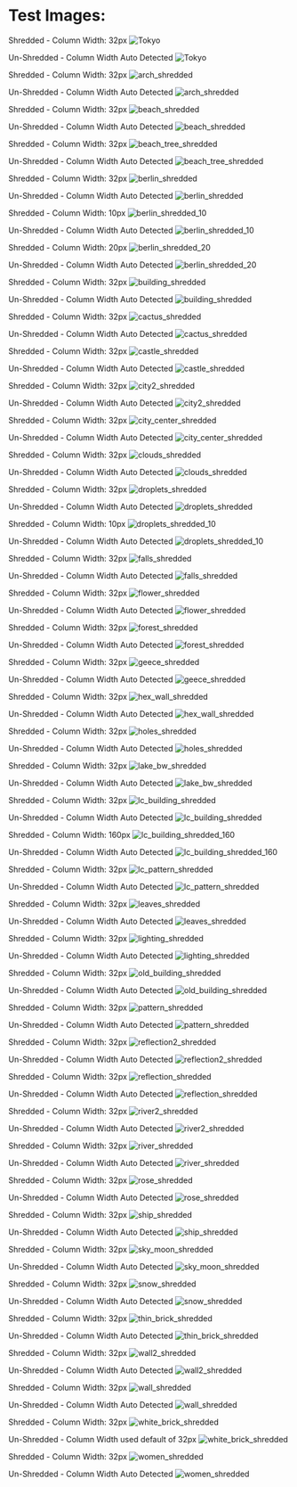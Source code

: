 # Test Images:

Shredded - Column Width: 32px
![Tokyo](./images/TokyoPanoramaShredded.png "Title here")  

Un-Shredded - Column Width Auto Detected
![Tokyo](./images/TokyoPanoramaShredded.unshredded.jpg "Title here")  
  

Shredded - Column Width: 32px
![arch_shredded](./images/arch_shredded.jpg "Title")  

Un-Shredded - Column Width Auto Detected
![arch_shredded](./images/arch_shredded.unshredded.jpg "Title")  
  

Shredded - Column Width: 32px
![beach_shredded](./images/beach_shredded.jpg "Title")  

Un-Shredded - Column Width Auto Detected
![beach_shredded](./images/beach_shredded.unshredded.jpg "Title")


Shredded - Column Width: 32px
![beach_tree_shredded](./images/beach_tree_shredded.jpg "Title")  

Un-Shredded - Column Width Auto Detected
![beach_tree_shredded](./images/beach_tree_shredded.unshredded.jpg "Title")


Shredded - Column Width: 32px
![berlin_shredded](./images/berlin_shredded.jpg "Title")  

Un-Shredded - Column Width Auto Detected
![berlin_shredded](./images/berlin_shredded.unshredded.jpg "Title")


Shredded - Column Width: 10px
![berlin_shredded_10](./images/berlin_shredded_10.jpg "Title")  

Un-Shredded - Column Width Auto Detected
![berlin_shredded_10](./images/berlin_shredded_10.unshredded.jpg "Title")


Shredded - Column Width: 20px
![berlin_shredded_20](./images/berlin_shredded_20.jpg "Title")  

Un-Shredded - Column Width Auto Detected
![berlin_shredded_20](./images/berlin_shredded_20.unshredded.jpg "Title")


Shredded - Column Width: 32px
![building_shredded](./images/building_shredded.jpg "Title")  

Un-Shredded - Column Width Auto Detected
![building_shredded](./images/building_shredded.unshredded.jpg "Title")


Shredded - Column Width: 32px
![cactus_shredded](./images/cactus_shredded.jpg "Title")  

Un-Shredded - Column Width Auto Detected
![cactus_shredded](./images/cactus_shredded.unshredded.jpg "Title")


Shredded - Column Width: 32px
![castle_shredded](./images/castle_shredded.jpg "Title")  

Un-Shredded - Column Width Auto Detected
![castle_shredded](./images/castle_shredded.unshredded.jpg "Title")


Shredded - Column Width: 32px
![city2_shredded](./images/city2_shredded.jpg "Title")  

Un-Shredded - Column Width Auto Detected
![city2_shredded](./images/city2_shredded.unshredded.jpg "Title")


Shredded - Column Width: 32px
![city_center_shredded](./images/city_center_shredded.jpg "Title")  

Un-Shredded - Column Width Auto Detected
![city_center_shredded](./images/city_center_shredded.unshredded.jpg "Title")


Shredded - Column Width: 32px
![clouds_shredded](./images/clouds_shredded.jpg "Title")  

Un-Shredded - Column Width Auto Detected
![clouds_shredded](./images/clouds_shredded.unshredded.jpg "Title")


Shredded - Column Width: 32px
![droplets_shredded](./images/droplets_shredded.jpg "Title")  

Un-Shredded - Column Width Auto Detected
![droplets_shredded](./images/droplets_shredded.unshredded.jpg "Title")


Shredded - Column Width: 10px
![droplets_shredded_10](./images/droplets_shredded_10.jpg "Title")  

Un-Shredded - Column Width Auto Detected
![droplets_shredded_10](./images/droplets_shredded_10.unshredded.jpg "Title")


Shredded - Column Width: 32px
![falls_shredded](./images/falls_shredded.jpg "Title")  

Un-Shredded - Column Width Auto Detected
![falls_shredded](./images/falls_shredded.unshredded.jpg "Title")


Shredded - Column Width: 32px
![flower_shredded](./images/flower_shredded.jpg "Title")  

Un-Shredded - Column Width Auto Detected
![flower_shredded](./images/flower_shredded.unshredded.jpg "Title")


Shredded - Column Width: 32px
![forest_shredded](./images/forest_shredded.jpg "Title")  

Un-Shredded - Column Width Auto Detected
![forest_shredded](./images/forest_shredded.unshredded.jpg "Title")


Shredded - Column Width: 32px
![geece_shredded](./images/geece_shredded.jpg "Title")  

Un-Shredded - Column Width Auto Detected
![geece_shredded](./images/geece_shredded.unshredded.jpg "Title")


Shredded - Column Width: 32px
![hex_wall_shredded](./images/hex_wall_shredded.jpg "Title")  

Un-Shredded - Column Width Auto Detected
![hex_wall_shredded](./images/hex_wall_shredded.unshredded.jpg "Title")


Shredded - Column Width: 32px
![holes_shredded](./images/holes_shredded.jpg "Title")  

Un-Shredded - Column Width Auto Detected
![holes_shredded](./images/holes_shredded.unshredded.jpg "Title")


Shredded - Column Width: 32px
![lake_bw_shredded](./images/lake_bw_shredded.jpg "Title")  

Un-Shredded - Column Width Auto Detected
![lake_bw_shredded](./images/lake_bw_shredded.unshredded.jpg "Title")


Shredded - Column Width: 32px
![lc_building_shredded](./images/lc_building_shredded.jpg "Title")  

Un-Shredded - Column Width Auto Detected
![lc_building_shredded](./images/lc_building_shredded.unshredded.jpg "Title")


Shredded - Column Width: 160px
![lc_building_shredded_160](./images/lc_building_shredded_160.jpg "Title")  

Un-Shredded - Column Width Auto Detected
![lc_building_shredded_160](./images/lc_building_shredded_160.unshredded.jpg "Title")


Shredded - Column Width: 32px
![lc_pattern_shredded](./images/lc_pattern_shredded.jpg "Title")  

Un-Shredded - Column Width Auto Detected
![lc_pattern_shredded](./images/lc_pattern_shredded.unshredded.jpg "Title")


Shredded - Column Width: 32px
![leaves_shredded](./images/leaves_shredded.jpg "Title")  

Un-Shredded - Column Width Auto Detected
![leaves_shredded](./images/leaves_shredded.unshredded.jpg "Title")


Shredded - Column Width: 32px
![lighting_shredded](./images/lighting_shredded.jpg "Title")  

Un-Shredded - Column Width Auto Detected
![lighting_shredded](./images/lighting_shredded.unshredded.jpg "Title")


Shredded - Column Width: 32px
![old_building_shredded](./images/old_building_shredded.jpg "Title")  

Un-Shredded - Column Width Auto Detected
![old_building_shredded](./images/old_building_shredded.unshredded.jpg "Title")


Shredded - Column Width: 32px
![pattern_shredded](./images/pattern_shredded.jpg "Title")  

Un-Shredded - Column Width Auto Detected
![pattern_shredded](./images/pattern_shredded.unshredded.jpg "Title")


Shredded - Column Width: 32px
![reflection2_shredded](./images/reflection2_shredded.jpg "Title")  

Un-Shredded - Column Width Auto Detected
![reflection2_shredded](./images/reflection2_shredded.unshredded.jpg "Title")


Shredded - Column Width: 32px
![reflection_shredded](./images/reflection_shredded.jpg "Title")  

Un-Shredded - Column Width Auto Detected
![reflection_shredded](./images/reflection_shredded.unshredded.jpg "Title")


Shredded - Column Width: 32px
![river2_shredded](./images/river2_shredded.jpg "Title")  

Un-Shredded - Column Width Auto Detected
![river2_shredded](./images/river2_shredded.unshredded.jpg "Title")


Shredded - Column Width: 32px
![river_shredded](./images/river_shredded.jpg "Title")  

Un-Shredded - Column Width Auto Detected
![river_shredded](./images/river_shredded.unshredded.jpg "Title")


Shredded - Column Width: 32px
![rose_shredded](./images/rose_shredded.jpg "Title")  

Un-Shredded - Column Width Auto Detected
![rose_shredded](./images/rose_shredded.unshredded.jpg "Title")


Shredded - Column Width: 32px
![ship_shredded](./images/ship_shredded.jpg "Title")  

Un-Shredded - Column Width Auto Detected
![ship_shredded](./images/ship_shredded.unshredded.jpg "Title")


Shredded - Column Width: 32px
![sky_moon_shredded](./images/sky_moon_shredded.jpg "Title")  

Un-Shredded - Column Width Auto Detected
![sky_moon_shredded](./images/sky_moon_shredded.unshredded.jpg "Title")


Shredded - Column Width: 32px
![snow_shredded](./images/snow_shredded.jpg "Title")  

Un-Shredded - Column Width Auto Detected
![snow_shredded](./images/snow_shredded.unshredded.jpg "Title")


Shredded - Column Width: 32px
![thin_brick_shredded](./images/thin_brick_shredded.jpg "Title")  

Un-Shredded - Column Width Auto Detected
![thin_brick_shredded](./images/thin_brick_shredded.unshredded.jpg "Title")


Shredded - Column Width: 32px
![wall2_shredded](./images/wall2_shredded.jpg "Title")  

Un-Shredded - Column Width Auto Detected
![wall2_shredded](./images/wall2_shredded.unshredded.jpg "Title")


Shredded - Column Width: 32px
![wall_shredded](./images/wall_shredded.jpg "Title")  

Un-Shredded - Column Width Auto Detected
![wall_shredded](./images/wall_shredded.unshredded.jpg "Title")


Shredded - Column Width: 32px
![white_brick_shredded](./images/white_brick_shredded.jpg "Title")  

Un-Shredded - Column Width used default of 32px 
![white_brick_shredded](./images/white_brick_shredded.unshredded.jpg "Title")


Shredded - Column Width: 32px
![women_shredded](./images/women_shredded.jpg "Title")  

Un-Shredded - Column Width Auto Detected
![women_shredded](./images/women_shredded.unshredded.jpg "Title")

